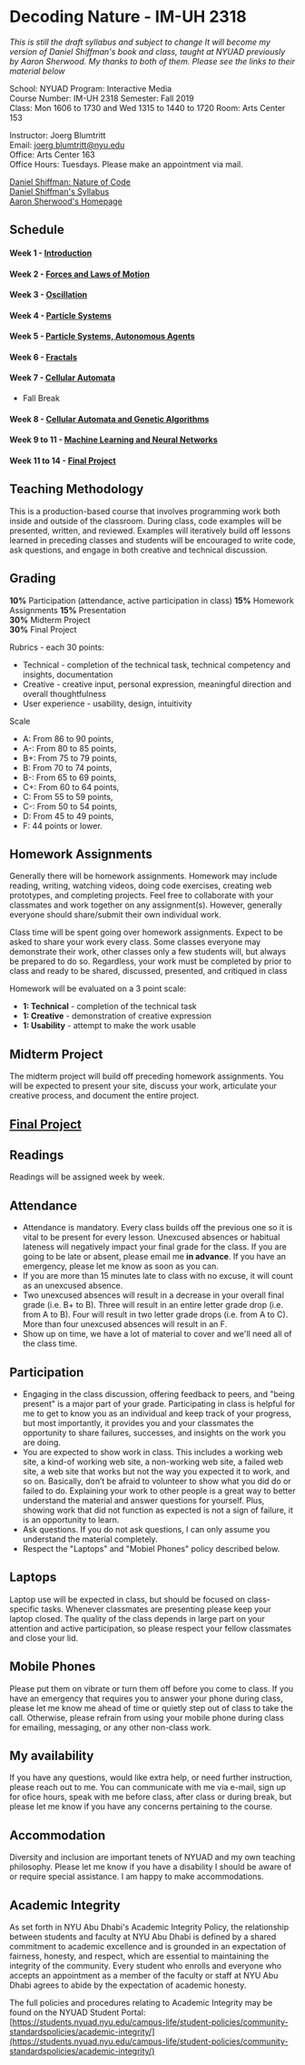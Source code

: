 # Decoding Nature - IM-UH 2318

*This is still the draft syllabus and subject to change*
*It will become my version of Daniel Shiffman's book and class, taught at NYUAD previously by Aaron Sherwood.*
*My thanks to both of them. Please see the links to their material below*

School: NYUAD
Program: Interactive Media  
Course Number: IM-UH 2318
Semester: Fall 2019  
Class: Mon 1606 to 1730 and Wed 1315 to 1440 to 1720
Room: Arts Center 153

Instructor: Joerg Blumtritt  
Email: joerg.blumtritt@nyu.edu  
Office: Arts Center 163  
Office Hours: Tuesdays. Please make an appointment via mail.


[Daniel Shiffman: Nature of Code](https://natureofcode.com)\
[Daniel Shiffman's Syllabus](https://github.com/nature-of-code/noc-syllabus-S19)\
[Aaron Sherwood's Homepage](http://aaron-sherwood.com)


## Schedule

#### Week 1 - [Introduction](01_Introduction )

#### Week 2 - [Forces and Laws of Motion](02_Forces)

#### Week 3 - [Oscillation](03_Oscillation)

#### Week 4 - [Particle Systems](04_Particles)

#### Week 5 - [Particle Systems, Autonomous Agents](05)

#### Week 6 - [Fractals](06)

#### Week 7 - [Cellular Automata](07)
- Fall Break

#### Week 8 - [Cellular Automata and Genetic Algorithms](/08)

#### Week 9 to 11 - [Machine Learning and Neural Networks](/09)

#### Week 11 to 14 - [Final Project](/10_Final_Project)


Teaching Methodology
--------------------
This is a production-based course that involves programming work both inside and outside of the classroom. During class, code examples will be presented, written, and reviewed. Examples will iteratively build off lessons learned in preceding classes and students will be encouraged to write code, ask questions, and engage in both creative and technical discussion.

Grading
-------
**10%** Participation (attendance, active participation in class)
**15%** Homework Assignments
**15%** Presentation  
**30%** Midterm Project  
**30%** Final Project  

Rubrics - each 30 points:
* Technical - completion of the technical task, technical competency and insights, documentation
* Creative - creative input, personal expression, meaningful direction and overall thoughtfulness
* User experience -  usability, design, intuitivity

Scale
* A: From 86 to 90 points,
* A-: From 80 to 85 points,
* B+: From 75 to 79 points,
* B: From 70 to 74 points,
* B-: From 65 to 69 points,
* C+: From 60 to 64 points,
* C: From 55 to 59 points,
* C-: From 50 to 54 points,
* D: From 45 to 49 points,
* F: 44 points or lower.

Homework Assignments
--------------------
Generally there will be homework assignments. Homework may include reading, writing, watching videos, doing code exercises, creating web prototypes, and completing projects. Feel free to collaborate with your classmates and work together on any assignment(s). However, generally everyone should share/submit their own individual work.

Class time will be spent going over homework assignments. Expect to be asked to share your work every class. Some classes everyone may demonstrate their work, other classes only a few students will, but always be prepared to do so. Regardless, your work must be completed by prior to class and ready to be shared, discussed, presented, and critiqued in class

Homework will be evaluated on a 3 point scale:   
* **1: Technical** - completion of the technical task    
* **1: Creative** - demonstration of creative expression    
* **1: Usability** - attempt to make the work usable    

Midterm Project
--------------
The midterm project will build off preceding homework assignments. You will be expected to present your site, discuss your work, articulate your creative process, and document the entire project.

[Final Project](/10_Final_Project)
--------------

Readings
--------
Readings will be assigned week by week. 

Attendance
----------
* Attendance is mandatory. Every class builds off the previous one so it is vital to be present for every lesson. Unexcused absences or habitual lateness will negatively impact your final grade for the class. If you are going to be late or absent, please email me **in advance**. If you have an emergency, please let me know as soon as you can.  
* If you are more than 15 minutes late to class with no excuse, it will count as an unexcused absence.
* Two unexcused absences will result in a decrease in your overall final grade (i.e. B+ to B). Three will result in an entire letter grade drop (i.e. from A to B). Four will result in two letter grade drops (i.e. from A to C). More than four unexcused absences will result in an F.
* Show up on time, we have a lot of material to cover and we'll need all of the class time. 

Participation
-------------
* Engaging in the class discussion, offering feedback to peers, and "being present" is a major part of your grade. Participating in class is helpful for me to get to know you as an individual and keep track of your progress, but most importantly, it provides you and your classmates the opportunity to share failures, successes, and insights on the work you are doing.
* You are expected to show work in class. This includes a working web site, a kind-of working web site, a non-working web site, a failed web site, a web site that works but not the way you expected it to work, and so on. Basically, don’t be afraid to volunteer to show what you did do or failed to do. Explaining your work to other people is a great way to better understand the material and answer questions for yourself. Plus, showing work that did not function as expected is not a sign of failure, it is an opportunity to learn.
* Ask questions. If you do not ask questions, I can only assume you understand the material completely.
* Respect the "Laptops" and "Mobiel Phones" policy described below. 

Laptops
-------
Laptop use will be expected in class, but should be focused on class-specific tasks. Whenever classmates are presenting please keep your laptop closed. The quality of the class depends in large part on your attention and active participation, so please respect your fellow classmates and close your lid.

Mobile Phones
-------------
Please put them on vibrate or turn them off before you come to class. If you have an emergency that requires you to answer your phone during class, please let me know me ahead of time or quietly step out of class to take the call. Otherwise, please refrain from using your mobile phone during class for emailing, messaging, or any other non-class work. 

My availability
-----------
If you have any questions, would like extra help, or need further instruction, please reach out to me. You can communicate with me via e-mail, sign up for ofice hours, speak with me before class, after class or during break, but please let me know if you have any concerns pertaining to the course.

Accommodation
-------------
Diversity and inclusion are important tenets of NYUAD and my own teaching philosophy. Please let me know if you have a disability I should be aware of or require special assistance. I am happy to make accommodations. 

Academic Integrity
------------------
As set forth in NYU Abu Dhabi's Academic Integrity Policy, the relationship between students and faculty at NYU Abu Dhabi is defined by a shared commitment to academic excellence and is grounded in an expectation of fairness, honesty, and respect, which are essential to maintaining the integrity of the community. Every student who enrolls and everyone who accepts an appointment as a member of the faculty or staff at NYU Abu Dhabi agrees to abide by the expectation of academic honesty.  

The full policies and procedures relating to Academic Integrity may be found on the NYUAD
Student Portal: [https://students.nyuad.nyu.edu/campus-life/student-policies/community-standardspolicies/academic-integrity/](https://students.nyuad.nyu.edu/campus-life/student-policies/community-standardspolicies/academic-integrity/)

